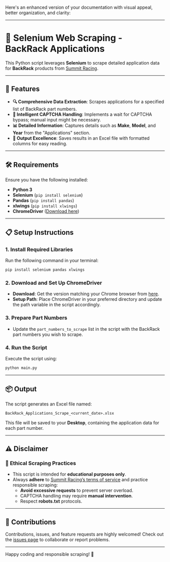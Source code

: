Here's an enhanced version of your documentation with visual appeal, better organization, and clarity:

---

# 🚀 **Selenium Web Scraping - BackRack Applications**

This Python script leverages **Selenium** to scrape detailed application data for **BackRack** products from [Summit Racing](https://www.summitracing.com/). 

---

## 🌟 **Features**

- **🔍 Comprehensive Data Extraction**: Scrapes applications for a specified list of BackRack part numbers.
- **🤖 Intelligent CAPTCHA Handling**: Implements a wait for CAPTCHA bypass; manual input might be necessary.
- **📊 Detailed Information**: Captures details such as **Make**, **Model**, and **Year** from the "Applications" section.
- **💾 Output Excellence**: Saves results in an Excel file with formatted columns for easy reading.

---

## 🛠️ **Requirements**

Ensure you have the following installed:

- **Python 3**
- **Selenium** (`pip install selenium`)
- **Pandas** (`pip install pandas`)
- **xlwings** (`pip install xlwings`)
- **ChromeDriver** ([Download here](https://developer.chrome.com/docs/chromedriver/downloads))

---

## 📋 **Setup Instructions**

### 1. **Install Required Libraries**
Run the following command in your terminal:
```bash
pip install selenium pandas xlwings
```

### 2. **Download and Set Up ChromeDriver**
- **Download**: Get the version matching your Chrome browser from [here](https://developer.chrome.com/docs/chromedriver/downloads).
- **Setup Path**: Place ChromeDriver in your preferred directory and update the path variable in the script accordingly.

### 3. **Prepare Part Numbers**
- Update the `part_numbers_to_scrape` list in the script with the BackRack part numbers you wish to scrape.

### 4. **Run the Script**
Execute the script using:
```bash
python main.py
```

---

## 📦 **Output**

The script generates an Excel file named:
```
BackRack_Applications_Scrape_<current_date>.xlsx
```
This file will be saved to your **Desktop**, containing the application data for each part number.

---

## ⚠️ **Disclaimer**

### 🚨 **Ethical Scraping Practices**
- This script is intended for **educational purposes only**.
- Always **adhere** to [Summit Racing’s terms of service](https://www.summitracing.com/help/terms) and practice responsible scraping:
  - **Avoid excessive requests** to prevent server overload.
  - CAPTCHA handling may require **manual intervention**.
  - Respect **robots.txt** protocols.

---

## 🤝 **Contributions**

Contributions, issues, and feature requests are highly welcomed! Check out the [issues page](#) to collaborate or report problems.

---

Happy coding and responsible scraping! 🎉
